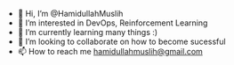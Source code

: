 - 👋 Hi, I’m @HamidullahMuslih
- 👀 I’m interested in DevOps, Reinforcement Learning
- 🌱 I’m currently learning many things :)
- 💞️ I’m looking to collaborate on how to become sucessful
- 📫 How to reach me hamidullahmuslih@gmail.com

<!---
HamidullahMuslih/HamidullahMuslih is a ✨ special ✨ repository because its `README.md` (this file) appears on your GitHub profile.
You can click the Preview link to take a look at your changes.
--->
